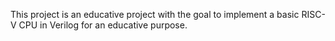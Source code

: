 This project is an educative project with the goal to implement a basic RISC-V CPU in Verilog for an educative purpose.
